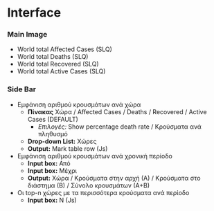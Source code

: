 # Interface
### Main Image
* World total Affected Cases (SLQ)
* World total Deaths (SLQ)
* World total Recovered (SLQ)
* World total Active Cases (SLQ)

### Side Bar
* Εμφάνιση αριθμού κρουσμάτων ανά χώρα 
  * <b>Πίνακας</b> Χώρα / Affected Cases / Deaths / Recovered / Active Cases (DEFAULT)
    * <i>Επιλογές:</i> Show percentage death rate / Κρούσματα ανά πληθυσμό
  * <b>Drop-down List:</b> Χώρες
  * <b>Output:</b> Mark table row (Js)
* Εμφάνιση αριθμού κρουσμάτων ανά χρονική περίοδο
  * <b>Input box:</b> Από
  * <b>Input box:</b> Μέχρι
  * <b>Output:</b> Χώρα / Κρούσματα στην αρχή (Α) / Κρούσματα στο διάστημα (Β) / Σύνολο κρουσμάτων (Α+Β)
* Οι top-n χώρες με τα περισσότερα κρούσματα ανά περίοδο
  * <b>Input box:</b> N (Js)

